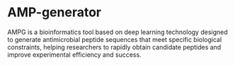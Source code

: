 # AMP-generator
AMPG is a bioinformatics tool based on deep learning technology designed to generate antimicrobial peptide sequences that meet specific biological constraints, helping researchers to rapidly obtain candidate peptides and improve experimental efficiency and success.
